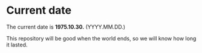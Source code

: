 # Current date

The current date is **1975.10.30.** (YYYY.MM.DD.)

This repository will be good when the world ends, so we will know how long it lasted.